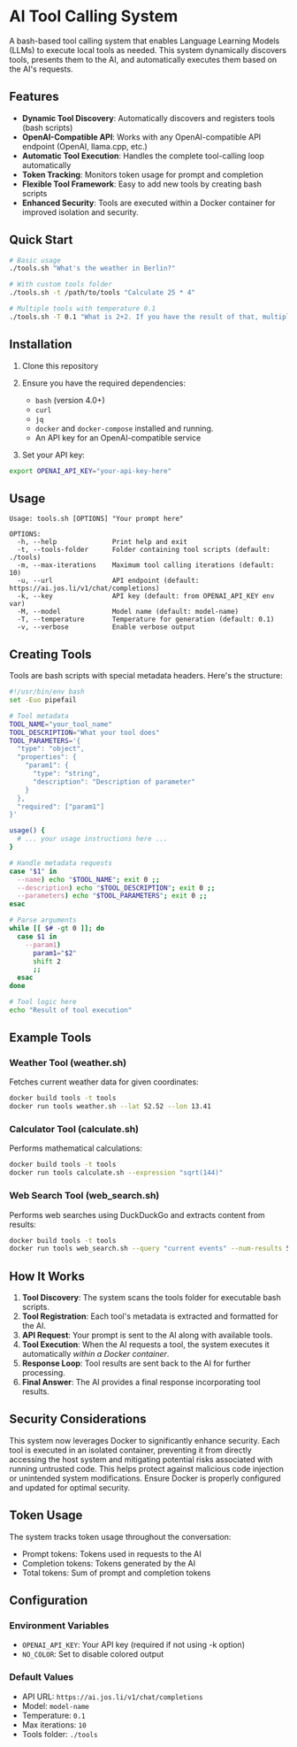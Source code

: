 # AI Tool Calling System

A bash-based tool calling system that enables Language Learning Models (LLMs) to execute 
local tools as needed. This system dynamically discovers tools, presents them to the AI, 
and automatically executes them based on the AI's requests.

## Features

- **Dynamic Tool Discovery**: Automatically discovers and registers tools (bash scripts)
- **OpenAI-Compatible API**: Works with any OpenAI-compatible API endpoint (OpenAI, llama.cpp, etc.)
- **Automatic Tool Execution**: Handles the complete tool-calling loop automatically
- **Token Tracking**: Monitors token usage for prompt and completion
- **Flexible Tool Framework**: Easy to add new tools by creating bash scripts
- **Enhanced Security**: Tools are executed within a Docker container for improved isolation and security.

## Quick Start

```bash
# Basic usage
./tools.sh "What's the weather in Berlin?"

# With custom tools folder
./tools.sh -t /path/to/tools "Calculate 25 * 4"

# Multiple tools with temperature 0.1
./tools.sh -T 0.1 "What is 2+2. If you have the result of that, multiply with 5, after add 4.2. Finally divide the previous result by the temperature in C in Munich"
```

## Installation

1. Clone this repository
2. Ensure you have the required dependencies:
   - `bash` (version 4.0+)
   - `curl`
   - `jq`
   - `docker` and `docker-compose` installed and running.
   - An API key for an OpenAI-compatible service

3. Set your API key:
```bash
export OPENAI_API_KEY="your-api-key-here"
```

## Usage

```
Usage: tools.sh [OPTIONS] "Your prompt here"

OPTIONS:
  -h, --help              Print help and exit
  -t, --tools-folder      Folder containing tool scripts (default: ./tools)
  -m, --max-iterations    Maximum tool calling iterations (default: 10)
  -u, --url               API endpoint (default: https://ai.jos.li/v1/chat/completions)
  -k, --key               API key (default: from OPENAI_API_KEY env var)
  -M, --model             Model name (default: model-name)
  -T, --temperature       Temperature for generation (default: 0.1)
  -v, --verbose           Enable verbose output
```

## Creating Tools

Tools are bash scripts with special metadata headers. Here's the structure:

```bash
#!/usr/bin/env bash
set -Euo pipefail

# Tool metadata
TOOL_NAME="your_tool_name"
TOOL_DESCRIPTION="What your tool does"
TOOL_PARAMETERS='{
  "type": "object",
  "properties": {
    "param1": {
      "type": "string",
      "description": "Description of parameter"
    }
  },
  "required": ["param1"]
}'

usage() {
  # ... your usage instructions here ...
}

# Handle metadata requests
case "$1" in
  --name) echo "$TOOL_NAME"; exit 0 ;;
  --description) echo "$TOOL_DESCRIPTION"; exit 0 ;;
  --parameters) echo "$TOOL_PARAMETERS"; exit 0 ;;
esac

# Parse arguments
while [[ $# -gt 0 ]]; do
  case $1 in
    --param1)
      param1="$2"
      shift 2
      ;;
  esac
done

# Tool logic here
echo "Result of tool execution"
```

## Example Tools

### Weather Tool (weather.sh)
Fetches current weather data for given coordinates:
```bash
docker build tools -t tools
docker run tools weather.sh --lat 52.52 --lon 13.41
```

### Calculator Tool (calculate.sh)
Performs mathematical calculations:
```bash
docker build tools -t tools
docker run tools calculate.sh --expression "sqrt(144)"
```

### Web Search Tool (web_search.sh)
Performs web searches using DuckDuckGo and extracts content from results:
```bash
docker build tools -t tools
docker run tools web_search.sh --query "current events" --num-results 5
```

## How It Works

1. **Tool Discovery**: The system scans the tools folder for executable bash scripts.
2. **Tool Registration**: Each tool's metadata is extracted and formatted for the AI.
3. **API Request**: Your prompt is sent to the AI along with available tools.
4. **Tool Execution**: When the AI requests a tool, the system executes it automatically *within a Docker container*.
5. **Response Loop**: Tool results are sent back to the AI for further processing.
6. **Final Answer**: The AI provides a final response incorporating tool results.

## Security Considerations

This system now leverages Docker to significantly enhance security. Each tool is executed in an 
isolated container, preventing it from directly accessing the host system and mitigating 
potential risks associated with running untrusted code.  This helps protect against 
malicious code injection or unintended system modifications.  Ensure Docker is properly 
configured and updated for optimal security.

## Token Usage

The system tracks token usage throughout the conversation:
- Prompt tokens: Tokens used in requests to the AI
- Completion tokens: Tokens generated by the AI
- Total tokens: Sum of prompt and completion tokens

## Configuration

### Environment Variables
- `OPENAI_API_KEY`: Your API key (required if not using -k option)
- `NO_COLOR`: Set to disable colored output

### Default Values
- API URL: `https://ai.jos.li/v1/chat/completions`
- Model: `model-name`
- Temperature: `0.1`
- Max iterations: `10`
- Tools folder: `./tools`
